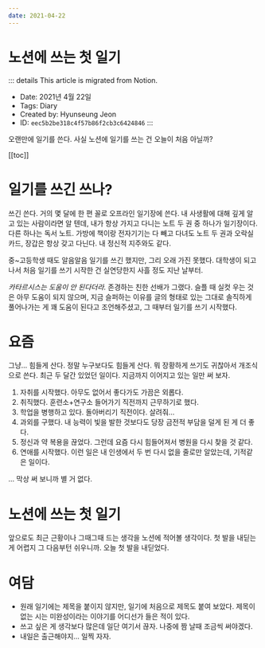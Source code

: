 ```yaml
---
date: 2021-04-22
---
```


# 노션에 쓰는 첫 일기

::: details This article is migrated from Notion.

- Date: 2021년 4월 22일
- Tags: Diary
- Created by: Hyunseung Jeon
- ID: `eec5b2be318c4f57b86f2cb3c6424846`
  :::

오랜만에 일기를 쓴다. 사실 노션에 일기를 쓰는 건 오늘이 처음 아닐까?

[[toc]]

# 일기를 쓰긴 쓰나?

쓰긴 쓴다. 거의 몇 달에 한 편 꼴로 오프라인 일기장에 쓴다. 내 사생활에 대해 깊게 알고 있는 사람이라면 알 텐데, 내가 항상 가지고 다니는 노트 두 권 중 하나가 일기장이다. 다른 하나는 독서 노트. 가방에 책이랑 전자기기는 다 빼고 다녀도 노트 두 권과 오락실 카드, 장갑은 항상 갖고 다닌다. 내 정신적 지주와도 같다.

중~고등학생 때도 알음알음 일기를 쓰긴 했지만, 그리 오래 가진 못했다. 대학생이 되고 나서 처음 일기를 쓰기 시작한 건 실연당한지 사흘 정도 지난 날부터.

_카타르시스는 도움이 안 된다더라._ 존경하는 친한 선배가 그랬다. 슬플 때 실컷 우는 것은 아무 도움이 되지 않으며, 지금 슬퍼하는 이유를 글의 형태로 있는 그대로 솔직하게 풀어나가는 게 꽤 도움이 된다고 조언해주셨고, 그 때부터 일기를 쓰기 시작했다.

# 요즘

그냥... 힘들게 산다. 정말 누구보다도 힘들게 산다. 뭐 장황하게 쓰기도 귀찮아서 개조식으로 쓴다. 최근 두 달간 있었던 일이다. 지금까지 이어지고 있는 일만 써 보자.

1. 자취를 시작했다. 아무도 없어서 좋다가도 가끔은 외롭다.
2. 취직했다. 훈련소+연구소 들어가기 직전까지 근무하기로 했다.
3. 학업을 병행하고 있다. 돌아버리기 직전이다. 살려줘...
4. 과외를 구했다. 내 능력이 빛을 발한 것보다도 당장 금전적 부담을 덜게 된 게 더 좋다.
5. 정신과 약 복용을 끊었다. 그런데 요즘 다시 힘들어져서 병원을 다시 찾을 것 같다.
6. 연애를 시작했다. 이런 일은 내 인생에서 두 번 다시 없을 줄로만 알았는데, 기적같은 일이다.

... 막상 써 보니까 별 거 없다.

# 노션에 쓰는 첫 일기

앞으로도 최근 근황이나 그때그때 드는 생각을 노션에 적어볼 생각이다. 첫 발을 내딛는 게 어렵지 그 다음부턴 쉬우니까. 오늘 첫 발을 내딛었다.

# 여담

- 원래 일기에는 제목을 붙이지 않지만, 일기에 처음으로 제목도 붙여 보았다. 제목이 없는 시는 미완성이라는 이야기를 어디선가 들은 적이 있다.
- 쓰고 싶은 게 생각보다 많은데 일단 여기서 끊자. 나중에 짬 날때 조금씩 써야겠다.
- 내일은 출근해야지... 일찍 자자.
